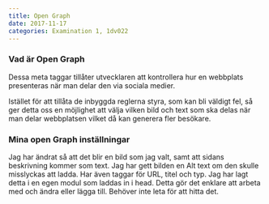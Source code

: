 ```yaml
---
title: Open Graph
date: 2017-11-17
categories: Examination 1, 1dv022
---
```

### Vad är Open Graph
Dessa meta taggar tillåter utvecklaren att kontrollera hur en webbplats presenteras när man delar den via sociala medier. 

Istället för att tillåta de inbyggda reglerna styra, som kan bli väldigt fel, så ger detta oss en möjlighet att välja vilken bild och text som ska delas när man delar webbplatsen vilket då kan generera fler besökare.

### Mina open Graph inställningar
Jag har ändrat så att det blir en bild som jag valt, samt att sidans beskrivning kommer som text. 
Jag har gett bilden en Alt text om den skulle misslyckas att ladda. Har även taggar för URL, titel och typ. Jag har lagt detta i en egen modul som laddas in i head. Detta gör det enklare att arbeta med och ändra eller lägga till. Behöver inte leta för att hitta det.
